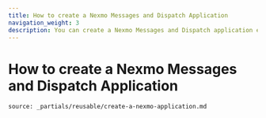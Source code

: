 ```yaml
---
title: How to create a Nexmo Messages and Dispatch Application
navigation_weight: 3
description: You can create a Nexmo Messages and Dispatch application either in the Dashboard or using the Nexmo CLI.
---
```


# How to create a Nexmo Messages and Dispatch Application

```partial
source: _partials/reusable/create-a-nexmo-application.md
```
